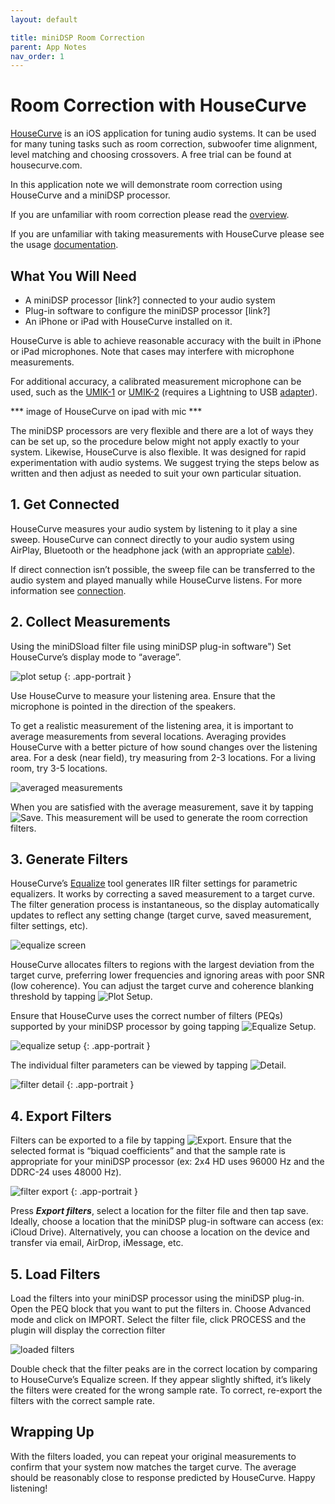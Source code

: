 ```yaml
---
layout: default

title: miniDSP Room Correction
parent: App Notes
nav_order: 1
---
```


# Room Correction with HouseCurve

[HouseCurve](https://housecurve.com) is an iOS application for tuning audio systems.  It can be used for many tuning tasks such as room correction, subwoofer time alignment, level matching and choosing crossovers.  A free trial can be found at housecurve.com.

In this application note we will demonstrate room correction using HouseCurve and a miniDSP processor.

If you are unfamiliar with room correction please read the [overview](https://www.minidsp.com/applications/digital-room-correction/161-digital-room-correction).

If you are unfamiliar with taking measurements with HouseCurve please see the usage [documentation](https://housecurve.com/USAGE.html).


## What You Will Need

* A miniDSP processor [link?] connected to your audio system
* Plug-in software to configure the miniDSP processor [link?]
* An iPhone or iPad with HouseCurve installed on it.

HouseCurve is able to achieve reasonable accuracy with the built in iPhone or iPad microphones.  Note that cases may interfere with microphone measurements.

For additional accuracy, a calibrated measurement microphone can be used, such as the [UMIK-1](https://www.minidsp.com/products/acoustic-measurement/umik-1) or [UMIK-2](https://www.minidsp.com/products/acoustic-measurement/umik-2) (requires a Lightning to USB [adapter](https://www.apple.com/shop/product/MD821AM/A/lightning-to-usb-camera-adapter)).

*** image of HouseCurve on ipad with mic ***

The miniDSP processors are very flexible and there are a lot of ways they can be set up, so the procedure below might not apply exactly to your system.  Likewise, HouseCurve is also flexible.  It was designed for rapid experimentation with audio systems.  We suggest trying the steps below as written and then adjust as needed to suit your own particular situation.


## 1. Get Connected

HouseCurve measures your audio system by listening to it play a sine sweep.  HouseCurve can connect directly to your audio system using AirPlay, Bluetooth or the headphone jack (with an appropriate [cable](https://www.apple.com/shop/product/MMX62AM/A/lightning-to-35mm-headphone-jack-adapter)).

If direct connection isn’t possible, the sweep file can be transferred to the audio system and played manually while HouseCurve listens.  For more information see [connection](https://housecurve.com/docs/usage/connection.html).


## 2. Collect Measurements

Using the miniDSload filter file using miniDSP plug-in software")
Set HouseCurve’s display mode to “average”.

![plot setup](/assets/img/minidsp_plot_setup.png "plot setup screen showing average mode")
{: .app-portrait }

Use HouseCurve to measure your listening area.  Ensure that the microphone is pointed in the direction of the speakers.

To get a realistic measurement of the listening area, it is important to average measurements from several locations.  Averaging provides HouseCurve with a better picture of how sound changes over the listening area.  For a desk (near field), try measuring from 2-3 locations. For a living room, try 3-5 locations.

![averaged measurements](/assets/img/minidsp_average_cursor.png "average measurements to capture listening area")

When you are satisfied with the average measurement, save it by tapping <img src="/assets/img/save.png" alt="Save" class="app-icon">.  This measurement will be used to generate the room correction filters.


## 3. Generate Filters

HouseCurve’s [Equalize](https://housecurve.com/docs/manual/equalize_screen.html) tool generates IIR filter settings for parametric equalizers.  It works by correcting a saved measurement to a target curve.  The filter generation process is instantaneous, so the display automatically updates to reflect any setting change (target curve, saved measurement, filter settings, etc).

![equalize screen](/assets/img/minidsp_equalized.png "equalize tool creates filers to match saved measurement to target curve")

HouseCurve allocates filters to regions with the largest deviation from the target curve, preferring lower frequencies and ignoring areas with poor SNR (low coherence).  You can adjust the target curve and coherence blanking threshold by tapping <img src="/assets/img/plot.png" alt="Plot Setup" class="app-icon">.

Ensure that HouseCurve uses the correct number of filters (PEQs) supported by your miniDSP processor by going tapping <img src="/assets/img/setup.png" alt="Equalize Setup" class="app-icon">.

![equalize setup](/assets/img/minidsp_equalize_setup.png "equalize setup controls filter generation")
{: .app-portrait }

The individual filter parameters can be viewed by tapping <img src="/assets/img/detail.png" alt="Detail" class="app-icon">.

![filter detail](/assets/img/minidsp_filter_detail.png "filter detail screen shows individual filter settings")
{: .app-portrait }

## 4. Export Filters

Filters can be exported to a file by tapping <img src="/assets/img/export.png" alt="Export" class="app-icon">.  Ensure that the selected format is “biquad coefficients” and that the sample rate is appropriate for your miniDSP processor (ex: 2x4 HD uses 96000 Hz and the DDRC-24 uses 48000 Hz).

![filter export](/assets/img/minidsp_filter_export.png "export filter settings to file")
{: .app-portrait }

Press ***Export filters***, select a location for the filter file and then tap save.  Ideally, choose a location that the miniDSP plug-in software can access (ex: iCloud Drive).  Alternatively, you can choose a location on the device and transfer via email, AirDrop, iMessage, etc.


## 5. Load Filters

Load the filters into your miniDSP processor using the miniDSP plug-in.  Open the PEQ block that you want to put the filters in.  Choose Advanced mode and click on IMPORT.  Select the filter file, click PROCESS and the plugin will display the correction filter

![loaded filters](/assets/img/minidsp_peqs.png "load filter file using miniDSP plug-in software")

Double check that the filter peaks are in the correct location by comparing to HouseCurve’s Equalize screen.  If they appear slightly shifted, it’s likely the filters were created for the wrong sample rate.  To correct, re-export the filters with the correct sample rate.


## Wrapping Up

With the filters loaded, you can repeat your original measurements to confirm that your system now matches the target curve.  The average should be reasonably close to response predicted by HouseCurve.  Happy listening!



